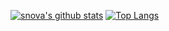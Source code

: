 [![snova's github stats](https://github-readme-stats.vercel.app/api?username=zoniha&theme=gotham&show_icons=true&hide=stars,commits,prs,issues,contribs&count_private=true)](https://github.com/anuraghazra/github-readme-stats)
[![Top Langs](https://github-readme-stats.vercel.app/api/top-langs/?username=zoniha&theme=gotham&show_icons=true&count_private=true)](https://github.com/anuraghazra/github-readme-stats)
